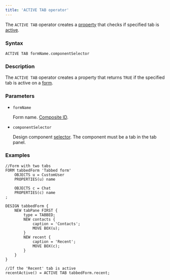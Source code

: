 ```yaml
---
title: 'ACTIVE TAB operator'
---
```


The `ACTIVE TAB` operator creates a [property](Properties.md) that checks if specified tab is [active](Activity_ACTIVE.md).

### Syntax 

    ACTIVE TAB formName.componentSelector

### Description

The `ACTIVE TAB` operator creates a property that returns `TRUE` if the specified tab is active on a [form](Forms.md). 

### Parameters

- `formName`

    Form name. [Composite ID](IDs.md#cid).

- `componentSelector`  

    Design component [selector](DESIGN_statement.md#selector). The component must be a tab in the tab panel.

### Examples

```lsf
//Form with two tabs
FORM tabbedForm 'Tabbed form'
    OBJECTS u = CustomUser
    PROPERTIES(u) name

    OBJECTS c = Chat
    PROPERTIES(c) name
;

DESIGN tabbedForm {
    NEW tabPane FIRST {
        type = TABBED;
        NEW contacts {
            caption = 'Contacts';
            MOVE BOX(u);
        }
        NEW recent {
            caption = 'Recent';
            MOVE BOX(c);
        }
    }
}

//If the 'Recent' tab is active
recentActive() = ACTIVE TAB tabbedForm.recent;
```
